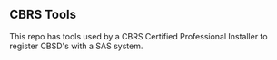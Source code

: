 CBRS Tools
----------

This repo has tools used by a CBRS Certified Professional Installer to register
CBSD's with a SAS system.

